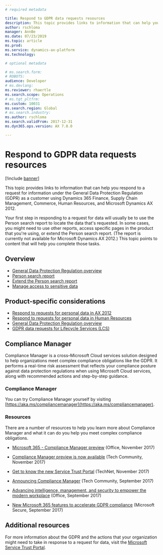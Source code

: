 ```yaml
---
# required metadata

title: Respond to GDPR data requests resources
description: This topic provides links to information that can help you respond to a data rights request under the General Data Protection Regulation (GDPR) as a customer using Finance and Operations apps, and other Dynamics 365 products.
author: rschloma
manager: AnnBe
ms.date: 07/23/2019
ms.topic: article
ms.prod: 
ms.service: dynamics-ax-platform
ms.technology: 

# optional metadata

# ms.search.form: 
# ROBOTS: 
audience: Developer
# ms.devlang: 
ms.reviewer: rhaertle
ms.search.scope: Operations
# ms.tgt_pltfrm: 
ms.custom: 10031
ms.search.region: Global
# ms.search.industry: 
ms.author: rschloma
ms.search.validFrom: 2017-12-31
ms.dyn365.ops.version: AX 7.0.0

---
```


# Respond to GDPR data requests resources

[!include [banner](../includes/banner.md)]

This topic provides links to information that can help you respond to a request for information under the General Data Protection Regulation (GDPR) as a customer using Dynamics 365 Finance, Supply Chain Management, Commerce, Human Resources, and Microsoft Dynamics AX 2012. 

Your first step in responding to a request for data will usually be to use the Person search report to locate the data that's requested. In some cases, you might need to use other reports, access specific pages in the product that you're using, or extend the Person search report. (The report is currently not available for Microsoft Dynamics AX 2012.) This topic points to content that will help you complete those tasks.

## Overview

- [General Data Protection Regulation overview](gdpr-guide.md)
- [Person search report](gdpr-person-search-report.md)
- [Extend the Person search report](gdpr-extend-person-search-report.md)
- [Manage access to sensitive data](gdpr-auditing-sensitive-data.md)


## Product-specific considerations

- [Respond to requests for personal data in AX 2012](gdpr-ax2012.md)
- [Respond to requests for personal data in Human Resources](respond-dsr-request-talent.md)
- [General Data Protection Regulation overview](gdpr-guide.md)
- [GDPR data requests for Lifecycle Services (LCS)](gdpr-lcs.md)

## Compliance Manager
Compliance Manager is a cross–Microsoft Cloud services solution designed to help organizations meet complex compliance obligations like the GDPR. It performs a real-time risk assessment that reflects your compliance posture against data protection regulations when using Microsoft Cloud services, along with recommended actions and step-by-step guidance.

### Compliance Manager
You can try Compliance Manager yourself by visiting [https://aka.ms/compliancemanager](https://aka.ms/compliancemanager).

### Resources
There are a number of resources to help you learn more about Compliance Manager and what it can do you help you meet complex compliance obligations.

- [Microsoft 365 - Compliance Manager preview](https://blogs.office.com/2017/11/16/microsoft-365-helps-businesses-increase-trust-and-innovation-through-compliance-with-compliance-manager-preview/) (Office, November 2017)

- [Compliance Manager preview is now available](https://techcommunity.microsoft.com/t5/Security-Privacy-and-Compliance/Compliance-Manager-Preview-is-now-available/ba-p/124662) (Tech Community, November 2017)

- [Get to know the new Service Trust Portal](https://blogs.technet.microsoft.com/scottschnoll/2017/11/21/get-to-know-the-new-service-trust-portal/) (TechNet, November 2017) 

- [Announcing Compliance Manager](https://techcommunity.microsoft.com/t5/Security-Privacy-and-Compliance/Manage-Your-Compliance-from-One-Place-Announcing-Compliance/ba-p/106493) (Tech Community, September 2017)

- [Advancing intelligence, management, and security to empower the modern workplace](https://blogs.office.com/2017/09/25/advancing-intelligence-management-and-security-to-empower-the-modern-workplace/) (Office, September 2017)

- [New Microsoft 365 features to accelerate GDPR compliance](https://blogs.microsoft.com/microsoftsecure/2017/09/25/new-microsoft-365-features-to-accelerate-gdpr-compliance/) (Microsoft Secure, September 2017)


## Additional resources

For more information about the GDPR and the actions that your organization might need to take in response to a request for data, visit the [Microsoft Service Trust Portal](https://servicetrust.microsoft.com/ViewPage/TrustDocuments?command=Download&downloadType=Document&downloadId=77b002ad-06f7-4a9b-8493-e18e2cb0577f&docTab=6d000410-c9e9-11e7-9a91-892aae8839ad_FAQ%20and%20White%20Papers).
